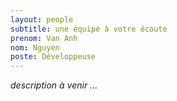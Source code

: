 ```yaml
---
layout: people
subtitle: une équipe à votre écoute
prenom: Van Anh
nom: Nguyen
poste: Développeuse
---
```


<i> description à venir ... </i>
